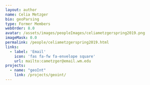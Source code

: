 ```yaml
---
layout: author
name: Celia Metzger
bio: geoParsing
type: Former Members
webOrder: 8.0
avatar: /assets/images/peopleImages/celiametzgerspring2019.png
imageMask: 0.0
permalink: /people/celiametzgerspring2019.html 
links:
  - label: 'Email'
    icon: 'fas fa-fw fa-envelope square'
    url: mailto:cametzger@email.wm.edu
projects:
  - name: "geoInt"
    link: /projects/geoint/
---
```

